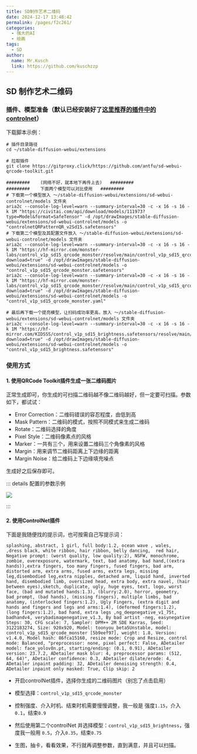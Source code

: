 ```yaml
---
title: SD制作艺术二维码
date: 2024-12-17 13:48:42
permalink: /pages/f2c261/
categories:
  - 强大的AI
  - 绘画
tags:
  - SD
author:
  name: Mr.Kusch
  link: https://github.com/kuschzzp
---
```


## SD 制作艺术二维码

### 插件、模型准备（默认已经安装好了[这里推荐的插件中的controlnet](/pages/f99930/)）

下载脚本示例：

```shell
# 插件目录路径
cd ~/stable-diffusion-webui/extensions

# 拉取插件
git clone https://gitproxy.click/https://github.com/antfu/sd-webui-qrcode-toolkit.git

#########    (网络不好，就本地下再传上去)   #########
#########    下面两个模型可以对比使用   #########
# 下载第一个模型放入 ～/stable-diffusion-webui/extensions/sd-webui-controlnet/models 文件夹
aria2c --console-log-level=warn --summary-interval=30 -c -x 16 -s 16 -k 1M "https://civitai.com/api/download/models/111973?type=Model&format=SafeTensor" -d /opt/drawImages/stable-diffusion-webui/extensions/sd-webui-controlnet/models -o "controlnetQRPatternQR_v2Sd15.safetensors"
# 下载第二个模型及其配置文件放入 ～/stable-diffusion-webui/extensions/sd-webui-controlnet/models 文件夹
aria2c --console-log-level=warn --summary-interval=30 -c -x 16 -s 16 -k 1M "https://hf-mirror.com/monster-labs/control_v1p_sd15_qrcode_monster/resolve/main/control_v1p_sd15_qrcode_monster.safetensors?download=true" -d /opt/drawImages/stable-diffusion-webui/extensions/sd-webui-controlnet/models -o "control_v1p_sd15_qrcode_monster.safetensors"
aria2c --console-log-level=warn --summary-interval=30 -c -x 16 -s 16 -k 1M "https://hf-mirror.com/monster-labs/control_v1p_sd15_qrcode_monster/resolve/main/control_v1p_sd15_qrcode_monster.yaml?download=true" -d /opt/drawImages/stable-diffusion-webui/extensions/sd-webui-controlnet/models -o "control_v1p_sd15_qrcode_monster.yaml"

# 最后再下载一个提亮模型，让扫码成功率更高，放入 ～/stable-diffusion-webui/extensions/sd-webui-controlnet/models 文件夹
aria2c --console-log-level=warn --summary-interval=30 -c -x 16 -s 16 -k 1M "https://hf-mirror.com/KIDSSS/control_v1p_sd15_brightness.safetensors/resolve/main/control_v1p_sd15_brightness.safetensors?download=true" -d /opt/drawImages/stable-diffusion-webui/extensions/sd-webui-controlnet/models -o "control_v1p_sd15_brightness.safetensors"
```

### 使用方式

#### 1. 使用QRCode Toolkit插件生成一张二维码图片

正常生成即可，你生成的可扫描二维码越不像二维码越好，但一定要可扫描。参数如下，都试试：

- Error Correction：二维码错误的容忍程度，由低到高
- Mask Pattern：二维码的模式，按照不同模式来生成二维码
- Rotate：二维码选择的角度
- Pixel Style：二维码像素点的风格
- Marker：一共有三个，用来设置二维码三个角像素的风格
- Margin：用来调节二维码距离上下边缘的距离
- Margin Noise：给二维码上下边缘填充噪点

生成好之后保存即可。

::: details 配置的参数示例

![](https://img.superkusch.fun/docs/202412171452499.png)

:::

#### 2. 使用ControlNet插件

下面是我随便找的提示词，也可按需自己写提示词：

```
splashing, abstract, 1 girl, full body:1.2, ocean wave , wales,   ,dress black, white ribbon, hair ribbon, belly dancing,  red hair,
Negative prompt: (worst quality, low quality:2), NSFW, monochrome, zombie, overexposure, watermark, text, bad anatomy, bad hand,((extra hands)),extra fingers, too many fingers, fused fingers, bad arm, distorted arm, extra arms, fused arms, extra legs, missing leg,disembodied leg,extra nipples, detached arm, liquid hand, inverted hand, disembodied limb, oversized head, extra body, extra navel, (hair between eyes),sketch, duplicate, ugly, huge eyes, text, logo, worst face, (bad and mutated hands:1.3), (blurry:2.0), horror, geometry, bad_prompt, (bad hands), (missing fingers), multiple limbs, bad anatomy, (interlocked fingers:1.2), Ugly Fingers, (extra digit and hands and fingers and legs and arms:1.4), (deformed fingers:1.2), (long fingers:1.2), bad hand, extra legs ,ng_deepnegative_v1_75t, badhandv4, verybadimagenegative_v1.3, By bad artist -neg, easynegative
Steps: 30, CFG scale: 7, Sampler: DPM++ 2M SDE Karras, Seed: 3122183274, Size: 920x920, Model: toonyou_beta5Unstable, model: control_v1p_sd15_qrcode_monster [5b9eef97], weight: 1.8, Version: v1.4.0, Model hash: 86fca15160, resize mode: Crop and Resize, control mode: Balanced, "preprocessor: none, pixel perfect: False, ADetailer model: face_yolov8n.pt, starting/ending: (0.1, 0.91), ADetailer version: 23.7.2, ADetailer mask blur: 4, preprocessor params: (512, 64, 64)", ADetailer confidence: 0.3, ADetailer dilate/erode: 4, ADetailer inpaint padding: 32, ADetailer denoising strength: 0.4, ADetailer inpaint only masked: True, Clip skip: 2
```

- 开启controlNet插件，选择你生成的二维码图片（别忘了点击启用）

- 模型选择：`control_v1p_sd15_qrcode_monster`

- 控制强度、介入时机、结束时机需要慢慢调整，我一般是 强度`1.15`，介入`0.1`，结束`0.9`

- 然后使用第二个controlNet 并选择模型：`control_v1p_sd15_brightness`，强度我一般用 `0.5`，介入`0.35`，结束`0.75`

- 生图，抽卡，看看效果，不行就再调整参数，直到满意，并且可以扫描。



